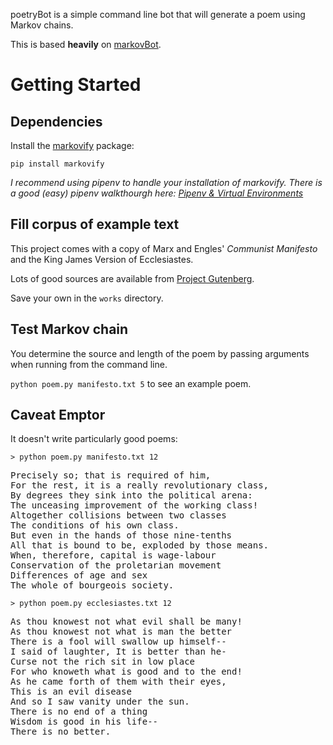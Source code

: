 poetryBot is a simple command line bot that will generate a poem using Markov chains.

This is based **heavily** on [markovBot](https://github.com/tmkuba/markovBot).

# Getting Started
## Dependencies

Install the [markovify](https://github.com/jsvine/markovify) package:

`pip install markovify`

_I recommend using pipenv to handle your installation of markovify. There is a good (easy) pipenv walkthourgh here: [Pipenv & Virtual Environments](https://docs.python-guide.org/dev/virtualenvs/)_

## Fill corpus of example text

This project comes with a copy of Marx and Engles' _Communist Manifesto_ and the King James Version of Ecclesiastes.

Lots of good sources are available from [Project Gutenberg](https://www.gutenberg.org/).

Save your own in the `works` directory.

## Test Markov chain

You determine the source and length of the poem by passing arguments when running from the command line.

`python poem.py manifesto.txt 5` to see an example poem.

## Caveat Emptor

It doesn't write particularly good poems:

```
> python poem.py manifesto.txt 12
```
<pre>
Precisely so; that is required of him,
For the rest, it is a really revolutionary class,
By degrees they sink into the political arena:
The unceasing improvement of the working class!
Altogether collisions between two classes
The conditions of his own class.
But even in the hands of those nine-tenths
All that is bound to be, exploded by those means.
When, therefore, capital is wage-labour
Conservation of the proletarian movement
Differences of age and sex
The whole of bourgeois society.
</pre>

```
> python poem.py ecclesiastes.txt 12
```
<pre>
As thou knowest not what evil shall be many!
As thou knowest not what is man the better
There is a fool will swallow up himself--
I said of laughter, It is better than he-
Curse not the rich sit in low place
For who knoweth what is good and to the end!
As he came forth of them with their eyes,
This is an evil disease
And so I saw vanity under the sun.
There is no end of a thing
Wisdom is good in his life--
There is no better.
</pre>